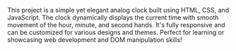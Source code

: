This project is a simple yet elegant analog clock built using HTML, CSS, and JavaScript. The clock dynamically displays the current time with smooth movement of the hour, minute, and second hands. It's fully responsive and can be customized for various designs and themes. Perfect for learning or showcasing web development and DOM manipulation skills!
